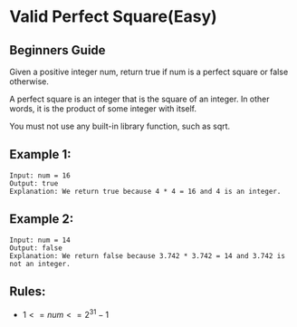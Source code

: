 # Valid Perfect Square(Easy)

## Beginners Guide

Given a positive integer num, return true if num is a perfect square or false otherwise.

A perfect square is an integer that is the square of an integer. In other words, it is the product of some integer with itself.

You must not use any built-in library function, such as sqrt.

Example 1:
---
```go=
Input: num = 16
Output: true
Explanation: We return true because 4 * 4 = 16 and 4 is an integer.
```

Example 2:
---
```go=
Input: num = 14
Output: false
Explanation: We return false because 3.742 * 3.742 = 14 and 3.742 is not an integer.
```

Rules:
---
* $1 <= num <= 2^31 -1$